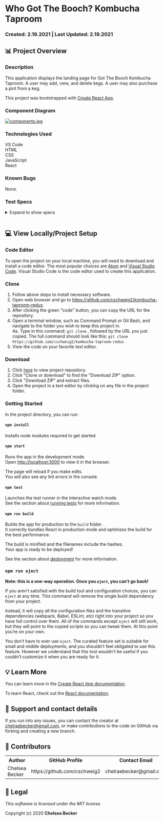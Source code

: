 # Who Got The Booch? Kombucha Taproom

### Created: 2.19.2021 | Last Updated: 2.19.2021

## 📊 Project Overview

### **Description**

This application displays the landing page for Got The Booch Kombucha Taproom. A user may add, view, and delete kegs. A user may also purchase a pint from a keg.

This project was bootstrapped with [Create React App](https://github.com/facebook/create-react-app).

### **Component Diagram**

[![components.jpg](https://i.postimg.cc/WzP05LnX/components.jpg)](https://postimg.cc/HcBJLNFy)

### **Technologies Used**

VS Code \
HTML \
CSS \
JavaScript \
React

### **Known Bugs**

None.

### **Test Specs**

<details>
<summary>Expand to show specs</summary>

<table>
  <tr>
    <th>Test #</th>
    <th>Expected Behavior</th>
    <th>Input</th>
    <th>Output</th>
  </tr>
  <tr>
    <td>1</td>
    <td>formVisibleReducer should return default state if no action type is recognized</td>
    <td>formVisibleReducer(false, { type: null })</td>
    <td>false</td>
  </tr>
  <tr>
    <td>2</td>
    <td>formVisibleReducer should toggle form visibility state to true</td>
    <td>formVisibleReducer(false, { type: 'TOGGLE_FORM' })</td>
    <td>true</td>
  </tr>
  <tr>
    <td>3</td>
    <td>kegListReducer should return default state if no action type is recognized</td>
    <td>kegListReducer({}, { type: 'null' })</td>
    <td>{}</td>
  </tr>
  <tr>
    <td>4</td>
    <td>kegListReducer should successfully add new keg data to masterKegList</td>
    <td>kegListReducer({}, { type: 'ADD_KEG' })</td>
    <td>{"keg object containing all required properties"}</td>
  </tr>
  <tr>
    <td>5</td>
    <td>kegListReducer should successfully delete keg data from masterKegList</td>
    <td>kegListReducer({}, { type: 'DELETE_KEG' })</td>
    <td>Chosen keg will be removed, leaving all remaining kegs in masterKegList</td>
  </tr>
  <tr>
    <td>6</td>
    <td>rootReducer should return default state if no action type is recognized</td>
    <td>rootReducer({}, { type: null })</td>
    <td>masterKegList: {}, formVisibleOnPage: false</td>
  </tr>
  <tr>
    <td>7</td>
    <td>Initial state of kegListReducer matches rootReducer</td>
    <td>expect(store.getState().masterKegList).toEqual(kegListReducer(undefined, { type: null }))</td>
    <td>True</td>
  </tr>
  <tr>
    <td>8</td>
    <td>Initial state of formVisibleReducer matches rootReducer</td>
    <td>expect(store.getState().formVisibleOnPage).toEqual(formVisibleReducer(undefined, { type: null }))</td>
    <td>True</td>
  </tr>
  <tr>
    <td>9</td>
    <td>ADD_KEG action works for kegListReducer and rootReducer</td>
    <td>expect(store.getState().masterKegList).toEqual(kegListReducer(undefined, action))</td>
    <td>True</td>
  </tr>
  <tr>
    <td>10</td>
    <td>TOGGLE_FORM action works for formVisibleReducer and rootReducer</td>
    <td>expect(store.getState().formVisibleOnPage).toEqual(formVisibleReducer(undefined, action))</td>
    <td>True</td>
  </tr>
  <tr>
    <td>11</td>
    <td>Action creator 'deleteKeg' should create DELETE_KEG action</td>
    <td>actions.deleteKeg(1)</td>
    <td>type: 'DELETE_KEG', id: 1</td>
  </tr>
  <tr>
    <td>12</td>
    <td>Action creator toggleForm should create TOGGLE_FORM action</td>
    <td>actions.toggleForm()</td>
    <td>type: 'TOGGLE_FORM'</td>
  </tr>
  <tr>
    <td>13</td>
    <td>Action creator addKeg should create ADD_KEG action</td>
    <td>actions.addKeg()</td>
    <td>type: 'ADD_KEG'</td>
  </tr>
  <tr>
    <td>14</td>
    <td>toggleEditReducer should return default state if no action type is recognized</td>
    <td>toggleEditReducer(false, { type: 'null' })</td>
    <td>false</td>
  </tr>
  <tr>
    <td>15</td>
    <td>toggleEditReducer should toggle form visibility state to true</td>
    <td>toggleEditReducer(false, { type: 'TOGGLE_EDIT' })</td>
    <td>True</td>
  </tr>
</table>


</details>

<br>

## 💻 View Locally/Project Setup

### **Code Editor**

To open the project on your local machine, you will need to download and install a code editor. The most popular choices are [Atom](https://atom.io/) and [Visual Studio Code](https://code.visualstudio.com/). Visual Studio Code is the code editor used to create this application.

### **Clone**
1. Follow above steps to install necessary software.
2. Open web browser and go to https://github.com/cschweig2/kombucha-taproom-redux.
3. After clicking the green "code" button, you can copy the URL for the repository.
4. Open a terminal window, such as Command Prompt or Git Bash, and navigate to the folder you wish to keep this project in.<br>
  4a. Type in this command: `git clone` , followed by the URL you just copied. The full command should look like this: `git clone https://github.com/cschweig2/kombucha-taproom-redux` .
5. View the code on your favorite text editor.

### **Download**
1. Click [here](https://github.com/cschweig2/kombucha-taproom-redux) to view project repository.
2. Click "Clone or download" to find the "Download ZIP" option.
3. Click "Download ZIP" and extract files.
4. Open the project in a text editor by clicking on any file in the project folder.

### **Getting Started**

In the project directory, you can run:

#### `npm install`

Installs node modules required to get started.

#### `npm start`

Runs the app in the development mode.\
Open [http://localhost:3000](http://localhost:3000) to view it in the browser.

The page will reload if you make edits.\
You will also see any lint errors in the console.

#### `npm test`

Launches the test runner in the interactive watch mode.\
See the section about [running tests](https://facebook.github.io/create-react-app/docs/running-tests) for more information.

#### `npm run build`

Builds the app for production to the `build` folder.\
It correctly bundles React in production mode and optimizes the build for the best performance.

The build is minified and the filenames include the hashes.\
Your app is ready to be deployed!

See the section about [deployment](https://facebook.github.io/create-react-app/docs/deployment) for more information.

### `npm run eject`

**Note: this is a one-way operation. Once you `eject`, you can’t go back!**

If you aren’t satisfied with the build tool and configuration choices, you can `eject` at any time. This command will remove the single build dependency from your project.

Instead, it will copy all the configuration files and the transitive dependencies (webpack, Babel, ESLint, etc) right into your project so you have full control over them. All of the commands except `eject` will still work, but they will point to the copied scripts so you can tweak them. At this point you’re on your own.

You don’t have to ever use `eject`. The curated feature set is suitable for small and middle deployments, and you shouldn’t feel obligated to use this feature. However we understand that this tool wouldn’t be useful if you couldn’t customize it when you are ready for it.

## 💡 Learn More

You can learn more in the [Create React App documentation](https://facebook.github.io/create-react-app/docs/getting-started).

To learn React, check out the [React documentation](https://reactjs.org/).

## 📧 Support and contact details

If you run into any issues, you can contact the creator at chelraebecker@gmail.com, or make contributions to the code on GitHub via forking and creating a new branch.

## 📝 Contributors

<table>
  <tr>
    <th>Author</th>
    <th>GitHub Profile</th>
    <th>Contact Email</th>
  </tr>
  <tr>
    <td>Chelsea Becker</td>
    <td>https://github.com/cschweig2</td>
    <td>chelraebecker@gmail.com</td>
  </tr>
</table>

## 🧐 Legal

*This software is licensed under the MIT license.*

Copyright (c) 2020 **Chelsea Becker**